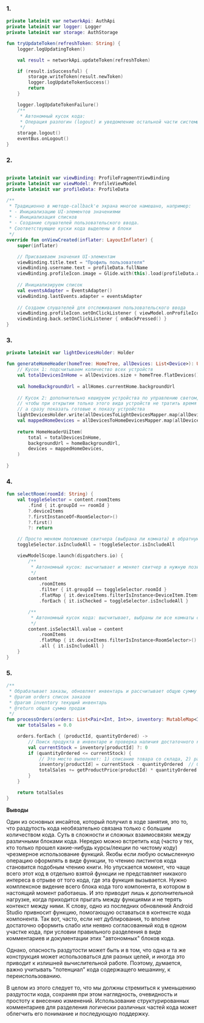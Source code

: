 ### 1.

```kotlin
private lateinit var networkApi: AuthApi
private lateinit var logger: Logger
private lateinit var storage: AuthStorage

fun tryUpdateToken(refreshToken: String) {
    logger.logUpdatingToken()

    val result = networkApi.updateToken(refreshToken)

    if (result.isSuccessful) {
        storage.writeToken(result.newToken)
        logger.logUpdateTokenSuccess()
        return
    }

    logger.logUpdateTokenFailure()
    /**
     * Автономный кусок кода: 
     * Операция разлогин (logout) и уведомление остальной части системы о разлогине 
     */
    storage.logout()
    eventBus.onLogout()
}
```

### 2.
```kotlin

private lateinit var viewBinding: ProfileFragmentViewBinding
private lateinit var viewModel: ProfileViewModel
private lateinit var profileData: ProfileData

/**
 * Традиционно в методе-callback'е экрана многое намешано, например: 
 * - Инициализацию UI-элементов значениями
 * - Инициализация списков
 * - Создание слушателей пользовательского ввода. 
 * Соответствующие куски кода выделены в блоки
 */
override fun onViewCreated(inflater: LayoutInflater) {
    super(inflater)

    // Присваиваем значения UI-элементам
    viewBinding.title.text = "Профиль пользователя"
    viewBinding.username.text = profileData.fullName
    viewBinding.profileIcon.image = Glide.with(this).load(profileData.avatarUrl)
    
    // Инициализируем список
    val eventsAdapter = EventsAdapter()
    viewBinding.lastEvents.adapter = eventsAdapter
    
    // Создаем слушателей для отслеживания пользовательского ввода
    viewBinding.profileIcon.setOnClickListener { viewModel.onProfileIconClick() }
    viewBinding.back.setOnClickListener { onBackPressed() }
}
```

### 3.

```kotlin
private lateinit var lightDevicesHolder: Holder

fun generateHomeHeader(homeTree: HomeTree, allDevices: List<Device>): UiItem {
    // Кусок 1: подсчитываем количество всех устройств
    val totalDevicesInHome = allDevivices.size + homeTree.flatDevices().size
    
    val homeBackgroundUrl = allHomes.currentHome.backgroundUrl
    
    // Кусок 2: дополнительно кешируем устройства по управлению светом, 
    // чтобы при открытии только этого вида устройств не тратить время на трансформации,
    // а сразу показать готовые к показу устройства
    lightDevicesHolder.write(allDevicesToLightDevicesMapper.map(allDevices))
    val mappedHomeDevices = allDevicesToHomeDevicesMapper.map(allDevices)
    
    return HomeHeaderUiItem(
        total = totalDevicesInHome,
        backgroundUrl = homeBackgroundUrl,
        devices = mappedHomeDevices,
    )
    
}
```

### 4.

```kotlin
fun selectRoom(roomId: String) {
    val toggleSelector = content.roomItems
        .find { it.groupId == roomId }
        ?.deviceItems
        ?.firstInstanceOf<RoomSelector>()
        ?.first()
        ?: return

    // Просто меняем положение свитчера (выбрана ли комната) в обратную позицию
    toggleSelector.isIncludeAll = !toggleSelector.isIncludeAll

    viewModelScope.launch(dispatchers.io) {
        /**
         * Автономный кусок: высчитывает и меняет свитчер в нужную позицию у каждого устройства в комнате
         */
        content
            .roomItems
            .filter { it.groupId == toggleSelector.roomId }
            .flatMap { it.deviceItems.filterIsInstance<DeviceItem.Item>() }
            .forEach { it.isChecked = toggleSelector.isIncludeAll }

        /**
         * Автономный кусок кода: высчитывает, выбраны ли все комнаты с устройствами
         */
        content.isSelectAll.value = content
            .roomItems
            .flatMap { it.deviceItems.filterIsInstance<RoomSelector>() }
            .all { it.isIncludeAll }
    }
}
```

### 5.

```kotlin
/**
 * Обрабатывает заказы, обновляет инвентарь и рассчитывает общую сумму продаж.
 * @param orders список заказов
 * @param inventory текущий инвентарь
 * @return общая сумма продаж
 */
fun processOrders(orders: List<Pair<Int, Int>>, inventory: MutableMap<Int, Int>): Double {
    var totalSales = 0.0

    orders.forEach { (productId, quantityOrdered) ->
        // Поиск продукта в инвентаре и проверка наличия достаточного количества
        val currentStock = inventory[productId] ?: 0
        if (quantityOrdered <= currentStock) {
            // Это место выполняет: 1) списание товара со склада, 2) расчет суммы продаж
            inventory[productId] = currentStock - quantityOrdered  // Обновление инвентаря
            totalSales += getProductPrice(productId) * quantityOrdered // Добавление к общей сумме продаж
        }
    }

    return totalSales
}

```


**Выводы**

Один из основных инсайтов, который получил в ходе занятия, это то, что раздутость кода необязательно связана только с большим количеством кода. 
Суть в сложности и сложных взаимосвязях между различными блоками кода. 
Нередко можно встретить код (часто у тех, кто только прошел какие-нибудь курсы/лекции по чистому коду) чрезмерное использование функций.
Якобы если любую осмысленную операцию оформлять в виде функции, то чтению листингов кода становится подобным чтению книги. 
Но упускается момент, что чаще всего этот код в отдельно взятой функции не представляет никакого интереса в отрыве от того кода, где эта функция вызывается.
Нужно комплексное видение всего блока кода того компонента, в котором в настоящий момент работаешь. И это приводит лишь к дополнительной нагрузке, когда приходится прыгать между функциями и не терять контекст между ними.
К слову, одно из последних обновлений Android Studio привносит функцию, помогающую оставаться в контексте кода компонента.
Так вот, часто, если нет дублирования, то вполне достаточно оформить слабо или неявно согласованный код в одном участке кода, при условии правильного разделения в виде комментариев и документации этих "автономных" блоков кода.

Однако, опасность раздутости может быть и в том, что одна и та же конструкция может использоваться для разных целей, 
и иногда это приводит к излишней вычислительной работе. Поэтому, думается, важно учитывать "потенциал" кода содержащего мешанину, к переиспользованию. 

В целом из этого следует то, что мы должны стремиться к уменьшению раздутости кода, сохраняя при этом наглядность, очевидность и простоту к внесению изменений.
Использование структурированных комментариев для разделения логически различных частей кода может облегчить его понимание и последующую поддержку.